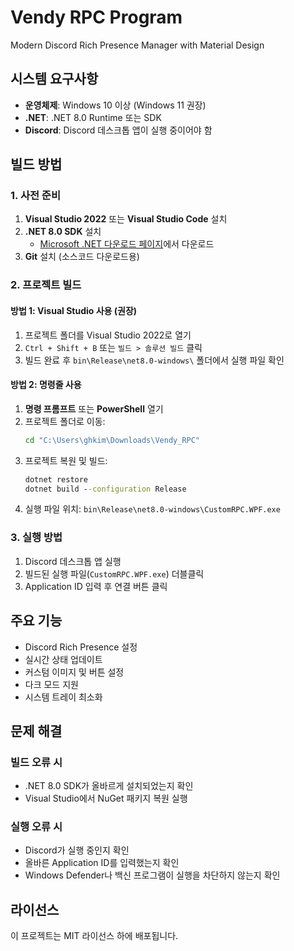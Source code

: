 # Vendy RPC Program

Modern Discord Rich Presence Manager with Material Design

## 시스템 요구사항

- **운영체제**: Windows 10 이상 (Windows 11 권장)
- **.NET**: .NET 8.0 Runtime 또는 SDK
- **Discord**: Discord 데스크톱 앱이 실행 중이어야 함

## 빌드 방법

### 1. 사전 준비

1. **Visual Studio 2022** 또는 **Visual Studio Code** 설치
2. **.NET 8.0 SDK** 설치
   - [Microsoft .NET 다운로드 페이지](https://dotnet.microsoft.com/download/dotnet/8.0)에서 다운로드
3. **Git** 설치 (소스코드 다운로드용)

### 2. 프로젝트 빌드

#### 방법 1: Visual Studio 사용 (권장)

1. 프로젝트 폴더를 Visual Studio 2022로 열기
2. `Ctrl + Shift + B` 또는 `빌드 > 솔루션 빌드` 클릭
3. 빌드 완료 후 `bin\Release\net8.0-windows\` 폴더에서 실행 파일 확인

#### 방법 2: 명령줄 사용

1. **명령 프롬프트** 또는 **PowerShell** 열기
2. 프로젝트 폴더로 이동:
   ```cmd
   cd "C:\Users\ghkim\Downloads\Vendy_RPC"
   ```
3. 프로젝트 복원 및 빌드:
   ```cmd
   dotnet restore
   dotnet build --configuration Release
   ```
4. 실행 파일 위치: `bin\Release\net8.0-windows\CustomRPC.WPF.exe`

### 3. 실행 방법

1. Discord 데스크톱 앱 실행
2. 빌드된 실행 파일(`CustomRPC.WPF.exe`) 더블클릭
3. Application ID 입력 후 연결 버튼 클릭

## 주요 기능

- Discord Rich Presence 설정
- 실시간 상태 업데이트
- 커스텀 이미지 및 버튼 설정
- 다크 모드 지원
- 시스템 트레이 최소화

## 문제 해결

### 빌드 오류 시
- .NET 8.0 SDK가 올바르게 설치되었는지 확인
- Visual Studio에서 NuGet 패키지 복원 실행

### 실행 오류 시
- Discord가 실행 중인지 확인
- 올바른 Application ID를 입력했는지 확인
- Windows Defender나 백신 프로그램이 실행을 차단하지 않는지 확인

## 라이선스

이 프로젝트는 MIT 라이선스 하에 배포됩니다.
